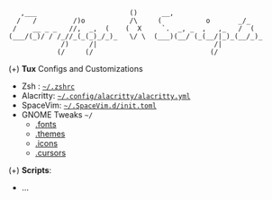 ```shell
   ,___                       ()      __,
  /   /         /)o           /\     (           o       _/_
 /    __ _ _   //,  _,  (    (  X     `.  _, _  ,   ,_   /  (
(___/(_)/ / /_//_(_(_)_/_)_   \/ \  (___)(__/ (_(__/|_)_(__/_)_
             /)     /|                             /|
            (/     (/                             (/
```


(+) **Tux** Configs and Customizations
- Zsh : [`~/.zshrc`](./configs/tux/zsh/.zshrc)
- Alacritty: [`~/.config/alacritty/alacritty.yml`](./configs/tux/alacritty/alacritty.yml)
- SpaceVim: [`~/.SpaceVim.d/init.toml`](./configs/tux/spacevim/init.toml)
- GNOME Tweaks `~/`
  - [.fonts](./gnome_tweaks/fonts/)
  - [.themes](./gnome_tweaks/themes/)
  - [.icons](./gnome_tweaks/icons/)
  - [.cursors](./gnome_tweaks/cursors/)

(+) **Scripts**:
  - ...
